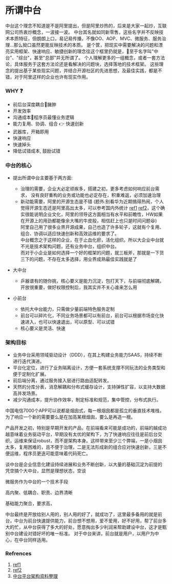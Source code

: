 
# 所谓中台

  中台这个理念不知道是不是阿里提出，但是阿里炒热的，后来是大家一起炒，互联网公司热衷炒概念，一波接一波。
  中台其名就如同新零售，这些名字并不反映技术本质特征，但朗朗上口，易记易传播，不像OO、AOP、MVC、微服务、服务治理...那么拗口虽然更能反映技术的本质。
  是个筐，把现实中需要解决的问题和漂亮实用框架、快速响应、敏捷创新的理念往这个框里扔就是，:walking:至于名字叫"中台"、"综台"，甚至"总部"并无所谓了。
  个人理解更多的一组概念，或者一套方法论，具体服务于这套方法论还是看解决的问题块，选择落地的技术框架。
  这些理念的提出基于某些现实问题，并结合开源社区的先进思想，及最佳实践，都是不错，对于阿里这样的企业也许有现实作用。

### WHY :question:
- 前后台深度耦合:shit:臃肿
- 开发效率
- 沟通成本:shit:程序员最懂业务逻辑
- 能力复用、协调、组合 :point_right: 快速创新
- 武器库，开箱即用
- 快速响应
- 快速掉头
- 降低试错成本, 鼓励试错

### 中台的核心
- 提出所谓中台主要基于两方面:
  - 治理的需要，企业大必定顽疾多，搭建之初，更多考虑如何响应前台需求，<bk>
    没有良好重构的业务或功能也必定存在，积重难返，必须加速治理
  - 新动能需要，阿里的开源生态是不错 <bk>
    (题外:别看华为近期搞得热闹，个人觉得开源生态还是阿里高出太多，可以参考国内外统计 [ref1](https://www.infoq.cn/article/G4O6JUhJF*Tsv9eWM0L6) [ref2](https://www.freecodecamp.org/news/the-top-contributors-to-github-2017-be98ab854e87/)，这个确实很能说明企业文化，阿里的领导这方面相当有水平和前瞻性，HW如果在开源上的用劲都能像余大嘴的牛皮般，相信赶上也只是时间问题:laughing:) <br>
    阿里自己用了很多业界开源成果，自己也造了许多轮子，这就有个复用、组合、协调以适应快速创新和高效运维的要求了。<br>
    中台概念之于这样的企业，在于止血化瘀，活化组织。所以大企业中台就不光是技术架构问题，还有业务中台，组织中台。<br>
    而对于小企业是如何选择一个好的框架的问题，就三板斧，那就是一下货三下的问题，不存在太多选择，用业界成熟最佳实践就是了

- 大中台
  - 乒器谱有的随你挑，核心要义是能力沉淀，包打天下，与前端彻底解耦，开放很重要，做好权限控制后，我其实并不关心谁来怎么用
- 小前台
  - 依托大中台能力，只需做少量前端特色服务定制
  - 前台可以碎片化，不同业务场景都可以有前台，前台可以根据市场变化快速进入，也可以快速退出，可以原型、可以试错
  - 核心要义是灵活、快速

### 架构目标
- 业务中台采用领域驱动设计（DDD），在其上构建业务能力SAAS，持续不断进行迭代演进。
- 平台化定位，进行了业务隔离设计，方便一套系统支撑不同玩法的业务类型和便于定制化扩展。
- 前后端分离，通过服务接入层进行路由适配转发。
- 天然的分库分表，消息解耦和分布式缓存设计，支持弹性扩容，以支持大数据高并发场景。
- 减少沟通成本，提升协作效率，制定标准和规范，集中管控，分布式执行。

中国电信7000个APP可以说都是烟囱式，每一根烟囱都是孤立的垂直技术堆栈，为了响应一个新的需要要么是在加高某根烟囱，要么是再造一根。

产品开发之初，特别是早期开发的产品，在前端看来可能是成功的，前端的越成功越意味着业务驱动平台，早期没有太优的架构下，为了快速响应往往是前后台交织，运维来保证robust，而不是架构本身。这样带来至少三个弊端，一是小烟囱太多，复用困难的，且不便于治理，二是无法形成新的组合应对快速创新，三是不便运维，程序员更迭可能意味着代码死亡。

谈中台是企业信息化建设持续进展和业务不断创新，以大量的基础沉淀为前提的
凭空搞个大中台，显然是理想状态，空谈

微服务作为中台的一个技术手段

高内聚、低耦合、职责、边界清晰

基础能力聚合，要求高，

中台最终是开放给别人用的，别人用的好了，就成功了，这里最多备用的就是前台，中台为前台快速提供能力，前台想不想用，爱不爱用，好不好用，帮了前台多大的忙，从中台获得了多大的好处，愿意掏出多少利润来帮助建设中台，这才是甄别中台建设对错好坏的唯一标准。 对于中台来讲，前台就是用户，以用户为中心，在中台同样适用。


### Refrences
1. [ref1](https://www.infoq.cn/article/G4O6JUhJF*Tsv9eWM0L6)
1. [ref2](https://www.freecodecamp.org/news/the-top-contributors-to-github-2017-be98ab854e87/)
1. [中台平台架构资料整理](https://www.douban.com/note/705218329/)
